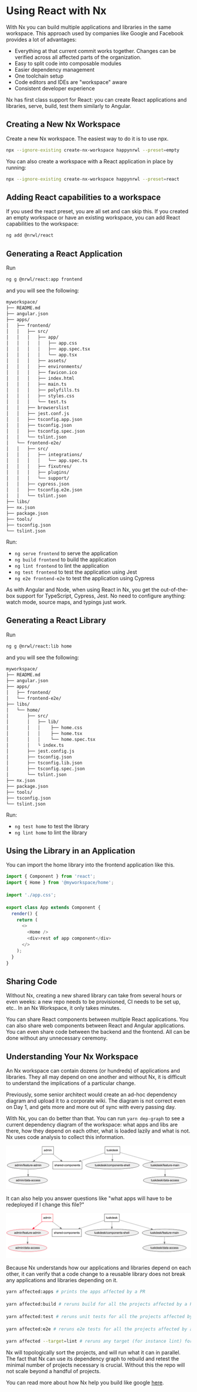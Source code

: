 # Using React with Nx

With Nx you can build multiple applications and libraries in the same workspace. This approach used by companies like Google and Facebook provides a lot of advantages:

- Everything at that current commit works together. Changes can be verified across all affected parts of the organization.
- Easy to split code into composable modules
- Easier dependency management
- One toolchain setup
- Code editors and IDEs are "workspace" aware
- Consistent developer experience

Nx has first class support for React: you can create React applications and libraries, serve, build, test them similarly to Angular.

## Creating a New Nx Workspace

Create a new Nx workspace. The easiest way to do it is to use npx.

```bash
npx --ignore-existing create-nx-workspace happynrwl --preset=empty
```

You can also create a workspace with a React application in place by running:

```bash
npx --ignore-existing create-nx-workspace happynrwl --preset=react
```

## Adding React capabilities to a workspace

If you used the react preset, you are all set and can skip this. If you created an empty workspace or have an existing workspace, you can add React capabilities to the workspace:

```bash
ng add @nrwl/react
```

## Generating a React Application

Run

```bash
ng g @nrwl/react:app frontend
```

and you will see the following:

```treeview
myworkspace/
├── README.md
├── angular.json
├── apps/
│   ├── frontend/
│   │   ├── src/
│   │   │   ├── app/
│   │   │   │   ├── app.css
│   │   │   │   ├── app.spec.tsx
│   │   │   │   └── app.tsx
│   │   │   ├── assets/
│   │   │   ├── environments/
│   │   │   ├── favicon.ico
│   │   │   ├── index.html
│   │   │   ├── main.ts
│   │   │   ├── polyfills.ts
│   │   │   ├── styles.css
│   │   │   └── test.ts
│   │   ├── browserslist
│   │   ├── jest.conf.js
│   │   ├── tsconfig.app.json
│   │   ├── tsconfig.json
│   │   ├── tsconfig.spec.json
│   │   └── tslint.json
│   └── frontend-e2e/
│   │   ├── src/
│   │   │   ├── integrations/
│   │   │   │   └── app.spec.ts
│   │   │   ├── fixutres/
│   │   │   ├── plugins/
│   │   │   └── support/
│   │   ├── cypress.json
│   │   ├── tsconfig.e2e.json
│   │   └── tslint.json
├── libs/
├── nx.json
├── package.json
├── tools/
├── tsconfig.json
└── tslint.json
```

Run:

- `ng serve frontend` to serve the application
- `ng build frontend` to build the application
- `ng lint frontend` to lint the application
- `ng test frontend` to test the application using Jest
- `ng e2e frontend-e2e` to test the application using Cypress

As with Angular and Node, when using React in Nx, you get the out-of-the-box support for TypeScript, Cypress, Jest. No need to configure anything: watch mode, source maps, and typings just work.

## Generating a React Library

Run

```bash
ng g @nrwl/react:lib home
```

and you will see the following:

```treeview
myworkspace/
├── README.md
├── angular.json
├── apps/
│   ├── frontend/
│   └── frontend-e2e/
├── libs/
│   └── home/
│       ├── src/
│       │   ├── lib/
│       │   │    ├── home.css
│       │   │    ├── home.tsx
│       │   │    └── home.spec.tsx
│       │   └ index.ts
│       ├── jest.config.js
│       ├── tsconfig.json
│       ├── tsconfig.lib.json
│       ├── tsconfig.spec.json
│       └── tslint.json
├── nx.json
├── package.json
├── tools/
├── tsconfig.json
└── tslint.json
```

Run:

- `ng test home` to test the library
- `ng lint home` to lint the library

## Using the Library in an Application

You can import the home library into the frontend application like this.

```typescript jsx
import { Component } from 'react';
import { Home } from '@myworkspace/home';

import './app.css';

export class App extends Component {
  render() {
    return (
      <>
        <Home />
        <div>rest of app component</div>
      </>
    );
  }
}
```

## Sharing Code

Without Nx, creating a new shared library can take from several hours or even weeks: a new repo needs to be provisioned, CI needs to be set up, etc.. In an Nx Workspace, it only takes minutes.

You can share React components between multiple React applications. You can also share web components between React and Angular applications. You can even share code between the backend and the frontend. All can be done without any unnecessary ceremony.

## Understanding Your Nx Workspace

An Nx workspace can contain dozens (or hundreds) of applications and libraries. They all may depend on one another and without Nx, it is difficult to understand the implications of a particular change.

Previously, some senior architect would create an ad-hoc dependency diagram and upload it to a corporate wiki. The diagram is not correct even on Day 1, and gets more and more out of sync with every passing day.

With Nx, you can do better than that. You can run `yarn dep-graph` to see a current dependency diagram of the workspace: what apps and libs are there, how they depend on each other, what is loaded lazily and what is not. Nx uses code analysis to collect this information.

![Monorepo Diagram](../fundamentals/monorepo-diagram.png)

It can also help you answer questions like "what apps will have to be redeployed if I change this file?"

![Monorepo Diagram Affected](../fundamentals/monorepo-diagram-affected.png)

Because Nx understands how our applications and libraries depend on each other, it can verify that a code change to a reusable library does not break any applications and libraries depending on it.

```bash
yarn affected:apps # prints the apps affected by a PR

yarn affected:build # reruns build for all the projects affected by a PR

yarn affected:test # reruns unit tests for all the projects affected by a PR

yarn affected:e2e # reruns e2e tests for all the projects affected by a PR

yarn affected --target=lint # reruns any target (for instance lint) for projects affected by a PR
```

Nx will topologically sort the projects, and will run what it can in parallel. The fact that Nx can use its dependency graph to rebuild and retest the minimal number of projects necessary is crucial. Without this the repo will not scale beyond a handful of projects.

You can read more about how Nx help you build like google [here](../fundamentals/monorepos-automation).
